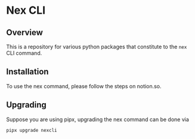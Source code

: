 # Nex CLI

## Overview

This is a repository for various python packages that constitute to the `nex` CLI command.

## Installation

To use the nex command, please follow the steps on notion.so.

## Upgrading
Suppose you are using pipx, upgrading the nex command can be done via
```bash
pipx upgrade nexcli
```
